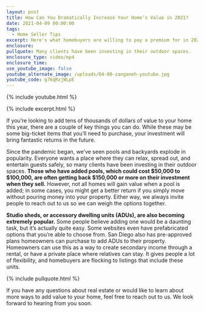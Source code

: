 ```yaml
---
layout: post
title: How Can You Dramatically Increase Your Home’s Value in 2021?
date: 2021-04-09 00:00:00
tags:
  - Home Seller Tips
excerpt: Here's what homebuyers are willing to pay a premium for in 2021.
enclosure:
pullquote: Many clients have been investing in their outdoor spaces.
enclosure_type: video/mp4
enclosure_time:
use_youtube_image: false
youtube_alternate_image: /uploads/04-08-zanganeh-youtube.jpg
youtube_code: g76qRzjWLpE
---
```

{% include youtube.html %}

{% include excerpt.html %}

If you’re looking to add tens of thousands of dollars of value to your home this year, there are a couple of key things you can do. While these may be some big-ticket items that you’ll need to purchase, your investment will bring fantastic returns in the future.

Since the pandemic began, we’ve seen pools and backyards explode in popularity. Everyone wants a place where they can relax, spread out, and entertain guests safely, so many clients have been investing in their outdoor spaces. **Those who have added pools, which could cost $50,000 to $100,000, are often getting back $150,000 or more on their investment when they sell.** However, not all homes will gain value when a pool is added; in some cases, you might get a better return if you simply move without pouring money into your property. Either way, we always invite people to reach out to us so we can weigh the options together.

**Studio sheds, or accessory dwelling units (ADUs), are also becoming extremely popular.** Some people believe adding one would be a daunting task, but it’s actually quite easy. Some websites even have prefabricated options that you’re able to choose from. San Diego also has pre-approved plans homeowners can purchase to add ADUs to their property. Homeowners can use this as a way to create secondary income through a rental, or have a private place where relatives can stay. It gives people a lot of flexibility, and homebuyers are flocking to listings that include these units.

{% include pullquote.html %}

If you have any questions about real estate or would like to learn about more ways to add value to your home, feel free to reach out to us. We look forward to hearing from you soon.
